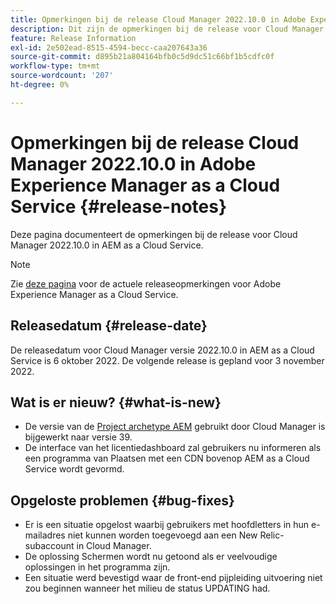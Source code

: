 ```yaml
---
title: Opmerkingen bij de release Cloud Manager 2022.10.0 in Adobe Experience Manager as a Cloud Service
description: Dit zijn de opmerkingen bij de release voor Cloud Manager 2022.10.0 in AEM as a Cloud Service.
feature: Release Information
exl-id: 2e502ead-8515-4594-becc-caa207643a36
source-git-commit: d895b21a804164bfb0c5d9dc51c66bf1b5cdfc0f
workflow-type: tm+mt
source-wordcount: '207'
ht-degree: 0%

---
```


# Opmerkingen bij de release Cloud Manager 2022.10.0 in Adobe Experience Manager as a Cloud Service {#release-notes}

Deze pagina documenteert de opmerkingen bij de release voor Cloud Manager 2022.10.0 in AEM as a Cloud Service.

>[!NOTE]
>
>Zie [deze pagina](/help/release-notes/release-notes-cloud/release-notes-current.md) voor de actuele releaseopmerkingen voor Adobe Experience Manager as a Cloud Service.

## Releasedatum {#release-date}

De releasedatum voor Cloud Manager versie 2022.10.0 in AEM as a Cloud Service is 6 oktober 2022. De volgende release is gepland voor 3 november 2022.

## Wat is er nieuw? {#what-is-new}

* De versie van de [Project archetype AEM](https://experienceleague.adobe.com/docs/experience-manager-core-components/using/developing/archetype/overview.html) gebruikt door Cloud Manager is bijgewerkt naar versie 39.
* De interface van het licentiedashboard zal gebruikers nu informeren als een programma van Plaatsen met een CDN bovenop AEM as a Cloud Service wordt gevormd.

## Opgeloste problemen {#bug-fixes}

* Er is een situatie opgelost waarbij gebruikers met hoofdletters in hun e-mailadres niet kunnen worden toegevoegd aan een New Relic-subaccount in Cloud Manager.
* De oplossing Schermen wordt nu getoond als er veelvoudige oplossingen in het programma zijn.
* Een situatie werd bevestigd waar de front-end pijpleiding uitvoering niet zou beginnen wanneer het milieu de status UPDATING had.
